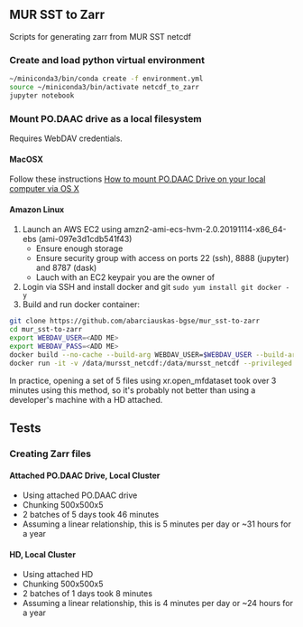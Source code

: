 ## MUR SST to Zarr

Scripts for generating zarr from MUR SST netcdf 


### Create and load python virtual environment

```bash
~/miniconda3/bin/conda create -f environment.yml
source ~/miniconda3/bin/activate netcdf_to_zarr
jupyter notebook
```

### Mount PO.DAAC drive as a local filesystem

Requires WebDAV credentials.

#### MacOSX

Follow these instructions [How to mount PO.DAAC Drive on your local computer via OS X](https://podaac.jpl.nasa.gov/forum/viewtopic.php?f=75&t=1020)

#### Amazon Linux

1. Launch an AWS EC2 using amzn2-ami-ecs-hvm-2.0.20191114-x86_64-ebs (ami-097e3d1cdb541f43)
    * Ensure enough storage
    * Ensure security group with access on ports 22 (ssh), 8888 (jupyter) and 8787 (dask)
    * Lauch with an EC2 keypair you are the owner of
2. Login via SSH and install docker and git `sudo yum install git docker -y`
3. Build and run docker container:

```sh
git clone https://github.com/abarciauskas-bgse/mur_sst-to-zarr
cd mur_sst-to-zarr
export WEBDAV_USER=<ADD ME>
export WEBDAV_PASS=<ADD ME>
docker build --no-cache --build-arg WEBDAV_USER=$WEBDAV_USER --build-arg WEBDAV_PASS=$WEBDAV_PASS -t mursst_to_zarr .
docker run -it -v /data/mursst_netcdf:/data/mursst_netcdf --privileged --cap-add=SYS_ADMIN --device /dev/fuse mursst_to_zarr
```

In practice, opening a set of 5 files using xr.open_mfdataset took over 3 minutes using this method, so it's probably not better than using a developer's machine with a HD attached.

## Tests

### Creating Zarr files

#### Attached PO.DAAC Drive, Local Cluster

* Using attached PO.DAAC drive
* Chunking 500x500x5
* 2 batches of 5 days took 46 minutes
* Assuming a linear relationship, this is 5 minutes per day or ~31 hours for a year


#### HD, Local Cluster

* Using attached HD
* Chunking 500x500x5
* 2 batches of 1 days took 8 minutes
* Assuming a linear relationship, this is 4 minutes per day or ~24 hours for a year




